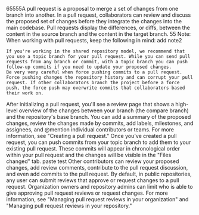 65555A pull request is a proposal to merge a set of changes from one branch into another. In a pull request, collaborators can review and discuss the proposed set of changes before they integrate the changes into the main codebase. Pull requests display the differences, or diffs, between the content in the source branch and the content in the target branch.
55
Note: When working with pull requests, keep the following in mind:
add note2

    If you're working in the shared repository model, we recommend that you use a topic branch for your pull request. While you can send pull requests from any branch or commit, with a topic branch you can push follow-up commits if you need to update your proposed changes.
    Be very very careful when force pushing commits to a pull request. Force pushing changes the repository history and can corrupt your pull request. If other collaborators branch the project before a force push, the force push may overwrite commits that collaborators based their work on.


After initializing a pull request, you'll see a review page that shows a high-level overview of the changes between your branch (the compare branch) and the repository's base branch. You can add a summary of the proposed changes, review the changes made by commits, add labels, milestones, and assignees, and @mention individual contributors or teams. For more information, see "Creating a pull request."
Once you've created a pull request, you can push commits from your topic branch to add them to your existing pull request. These commits will appear in chronological order within your pull request and the changes will be visible in the "Files changed" tab.
paste test
Other contributors can review your proposed changes, add review comments, contribute to the pull request discussion, and even add commits to the pull request. By default, in public repositories, any user can submit reviews that approve or request changes to a pull request. Organization owners and repository admins can limit who is able to give approving pull request reviews or request changes. For more information, see "Managing pull request reviews in your organization" and "Managing pull request reviews in your repository."
